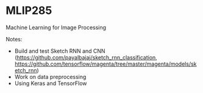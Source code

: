 # MLIP285
Machine Learning for Image Processing

Notes:
 - Build and test Sketch RNN and CNN (https://github.com/payalbajaj/sketch_rnn_classification, https://github.com/tensorflow/magenta/tree/master/magenta/models/sketch_rnn)
 - Work on data preprocessing
 - Using Keras and TensorFlow
